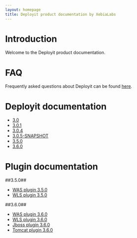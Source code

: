 ```yaml
---
layout: homepage
title: Deployit product documentation by XebiaLabs
---
```


# Introduction #

Welcome to the Deployit product documentation.

# FAQ #

Frequently asked questions about Deployit can be found [here](faq).

# Deployit documentation #

* [3.0](/releases/3.0)
* [3.0.1](/releases/3.0.1)
* [3.0.4](/releases/3.0.4)
* [3.0.5-SNAPSHOT](/releases/3.0.5-SNAPSHOT)
* [3.5.0](/releases/3.5.0)
* [3.6.0](/releases/3.6.0)

# Plugin documentation #

##3.5.0##
* [WAS plugin 3.5.0](/releases/was-plugin-3.5.0)
* [WLS plugin 3.5.0](/releases/wls-plugin-3.5.0)

##3.6.0##
* [WAS plugin 3.6.0](/releases/was-plugin-3.6.0)
* [WLS plugin 3.6.0](/releases/wls-plugin-3.6.0)
* [Jboss plugin 3.6.0](/releases/jboss-plugin-3.6.0)
* [Tomcat plugin 3.6.0](/releases/tomcat-plugin-3.6.0)

